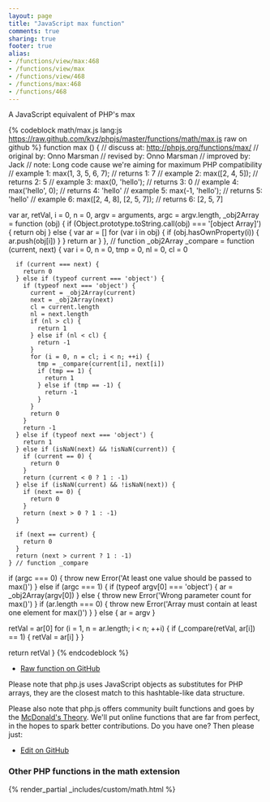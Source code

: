 ```yaml
---
layout: page
title: "JavaScript max function"
comments: true
sharing: true
footer: true
alias:
- /functions/view/max:468
- /functions/view/max
- /functions/view/468
- /functions/max:468
- /functions/468
---
```

<!-- Generated by Rakefile:build -->
A JavaScript equivalent of PHP's max

{% codeblock math/max.js lang:js https://raw.github.com/kvz/phpjs/master/functions/math/max.js raw on github %}
function max () {
  //  discuss at: http://phpjs.org/functions/max/
  // original by: Onno Marsman
  //  revised by: Onno Marsman
  // improved by: Jack
  //        note: Long code cause we're aiming for maximum PHP compatibility
  //   example 1: max(1, 3, 5, 6, 7);
  //   returns 1: 7
  //   example 2: max([2, 4, 5]);
  //   returns 2: 5
  //   example 3: max(0, 'hello');
  //   returns 3: 0
  //   example 4: max('hello', 0);
  //   returns 4: 'hello'
  //   example 5: max(-1, 'hello');
  //   returns 5: 'hello'
  //   example 6: max([2, 4, 8], [2, 5, 7]);
  //   returns 6: [2, 5, 7]

  var ar, retVal, i = 0,
    n = 0,
    argv = arguments,
    argc = argv.length,
    _obj2Array = function (obj) {
      if (Object.prototype.toString.call(obj) === '[object Array]') {
        return obj
      } else {
        var ar = []
        for (var i in obj) {
          if (obj.hasOwnProperty(i)) {
            ar.push(obj[i])
          }
        }
        return ar
      }
    }, // function _obj2Array
    _compare = function (current, next) {
      var i = 0,
        n = 0,
        tmp = 0,
        nl = 0,
        cl = 0

      if (current === next) {
        return 0
      } else if (typeof current === 'object') {
        if (typeof next === 'object') {
          current = _obj2Array(current)
          next = _obj2Array(next)
          cl = current.length
          nl = next.length
          if (nl > cl) {
            return 1
          } else if (nl < cl) {
            return -1
          }
          for (i = 0, n = cl; i < n; ++i) {
            tmp = _compare(current[i], next[i])
            if (tmp == 1) {
              return 1
            } else if (tmp == -1) {
              return -1
            }
          }
          return 0
        }
        return -1
      } else if (typeof next === 'object') {
        return 1
      } else if (isNaN(next) && !isNaN(current)) {
        if (current == 0) {
          return 0
        }
        return (current < 0 ? 1 : -1)
      } else if (isNaN(current) && !isNaN(next)) {
        if (next == 0) {
          return 0
        }
        return (next > 0 ? 1 : -1)
      }

      if (next == current) {
        return 0
      }
      return (next > current ? 1 : -1)
    } // function _compare
  if (argc === 0) {
    throw new Error('At least one value should be passed to max()')
  } else if (argc === 1) {
    if (typeof argv[0] === 'object') {
      ar = _obj2Array(argv[0])
    } else {
      throw new Error('Wrong parameter count for max()')
    }
    if (ar.length === 0) {
      throw new Error('Array must contain at least one element for max()')
    }
  } else {
    ar = argv
  }

  retVal = ar[0]
  for (i = 1, n = ar.length; i < n; ++i) {
    if (_compare(retVal, ar[i]) == 1) {
      retVal = ar[i]
    }
  }

  return retVal
}
{% endcodeblock %}

 - [Raw function on GitHub](https://github.com/kvz/phpjs/blob/master/functions/math/max.js)

Please note that php.js uses JavaScript objects as substitutes for PHP arrays, they are 
the closest match to this hashtable-like data structure. 

Please also note that php.js offers community built functions and goes by the 
[McDonald's Theory](https://medium.com/what-i-learned-building/9216e1c9da7d). We'll put online 
functions that are far from perfect, in the hopes to spark better contributions. 
Do you have one? Then please just: 

 - [Edit on GitHub](https://github.com/kvz/phpjs/edit/master/functions/math/max.js)


### Other PHP functions in the math extension
{% render_partial _includes/custom/math.html %}
